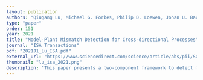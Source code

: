 ```yaml
---
layout: publication
authors: "Qiugang Lu, Michael G. Forbes, Philip D. Loewen, Johan U. Backström, Guy A. Dumont, R. Bhushan Gopaluni"
type: "paper"
order: 151
year: 2021
title: "Model-Plant Mismatch Detection for Cross-directional Processes"
journal: "ISA Transactions"
pdf: "2021J1_Lu_ISA.pdf"
external_url: "https://www.sciencedirect.com/science/article/abs/pii/S0019057821000616"
thumbnail: "lu_isa_2021.png"
description: "This paper presents a two-component framework to detect model-plant mismatch (MPM) in cross-directional (CD) processes on paper machines under model-predictive control. First, routine operating data is used for system identification in closed loop; second, a one-class support vector machine (SVM) is trained to predict MPM. The iterative identification method alternates between identifying the finite impulse response coefficients of the spatial and temporal models. It converges, and the parameter estimates are asymptotically consistent. Coefficient estimates drawn from normal operation are used to train a one-class SVM, which then detects model-plant mismatch in subsequent routine operation. This approach applies to routine operating data without requiring external excitations. It can also distinguish mismatches in the process model from changes in the noise model. Examples of CD processes on paper machines are provided to verify the effectiveness of both components."
---
```

